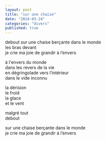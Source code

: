 ```yaml
---
layout: post
title: "sur une chaise"
date: "2024-03-24"
categories: "divers"
published: true
---
```


debout sur une chaise berçante dans le monde  
les bras devant  
je crie ma joie de grandir à l’envers  

à l'envers du monde  
dans les revers de la vie  
en dégringolade vers l’intérieur  
dans le vide inconnu  

la dérision  
le froid  
la glace  
et le vent  

malgré tout  
debout  

sur une chaise berçante dans le monde  
je crie ma joie de grandir à l’envers  
